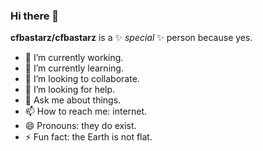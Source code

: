 <!--
![Anurag's GitHub stats](https://github-readme-stats.vercel.app/api?username=cfbastarz&count_private=true&show_icons=true&theme=default)


![](http://github-profile-summary-cards.vercel.app/api/cards/profile-details?username=cfbastarz&theme=2077)
![](http://github-profile-summary-cards.vercel.app/api/cards/stats?username=cfbastarz&theme=2077) ![](http://github-profile-summary-cards.vercel.app/api/cards/most-commit-language?username=cfbastarz&theme=2077)
-->


<!--
[![Top Langs](https://github-readme-stats.vercel.app/api/top-langs/?username=cfbastarz&layout=compact)](https://github.com/anuraghazra/github-readme-stats)
-->

### Hi there 👋

**cfbastarz/cfbastarz** is a ✨ _special_ ✨ person because yes.

- 🔭 I’m currently working.
- 🌱 I’m currently learning.
- 👯 I’m looking to collaborate.
- 🤔 I’m looking for help.
- 💬 Ask me about things.
- 📫 How to reach me: internet.
- 😄 Pronouns: they do exist.
- ⚡ Fun fact: the Earth is not flat.

